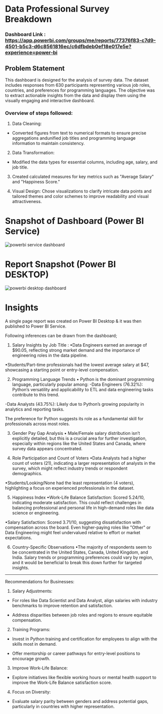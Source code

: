 

# Data Professional Survey Breakdown

### Dashboard Link : https://app.powerbi.com/groups/me/reports/77376f83-c7d9-4501-b5c3-d6c8561816ec/c6dfbdeb0ef18e017e5e?experience=power-bi

## Problem Statement

This dashboard is designed for the analysis of survey data. The dataset includes responses from 630 participants representing various job roles, countries, and preferences for programming languages. The objective was to extract actionable insights from the data and display them using the visually engaging and interactive dashboard.


### Overview of steps followed:  

1. Data Cleaning:
- Converted figures from text to numerical formats to ensure precise aggregations andunified job titles and programming language information to maintain consistency.

2. Data Transformation: 
- Modified the data types for essential columns, including age, salary, and job title.

3. Created calculated measures for key metrics such as "Average Salary" and "Happiness Score."

4. Visual Design: Chose visualizations to clarify intricate data points and tailored themes and color schemes to improve readability and visual attractiveness.



# Snapshot of Dashboard (Power BI Service)

![powerbi service dashboard](https://github.com/user-attachments/assets/055b267b-033c-4e27-adb4-5a7992dd0068)


 
 # Report Snapshot (Power BI DESKTOP)

 
![powerbi desktop dashboard](https://github.com/user-attachments/assets/c873770c-5b25-4d9d-bd2e-2cc9acb7bffb)


# Insights

A single page report was created on Power BI Desktop & it was then published to Power BI Service.

Following inferences can be drawn from the dashboard;

1. Salary Insights by Job Title :
•Data Engineers earned an average of $90.05, reflecting strong market demand and the importance of engineering roles in the data pipeline.

•Students/Part-time professionals had the lowest average salary at $47, showcasing a starting point or entry-level compensation.

2. Programming Language Trends
• Python is the dominant programming language, particularly popular among:
-Data Engineers (76.32%): Python’s versatility and applicability to ETL and data engineering tasks contribute to this trend.

-Data Analysts (43.75%): Likely due to Python’s growing popularity in analytics and reporting tasks.

The preference for Python suggests its role as a fundamental skill for professionals across most roles.

3. Gender Pay Gap Analysis
•	Male/Female salary distribution isn’t explicitly detailed, but this is a crucial area for further investigation, especially within regions like the United States and Canada, where survey data appears concentrated.

4. Role Participation and Count of Voters
•Data Analysts had a higher count of voters (21), indicating a larger representation of analysts in the survey, which might reflect industry trends or respondent demographics.

•Students/Looking/None had the least representation (4 voters), highlighting a focus on experienced professionals in the dataset.

5. Happiness Index
•Work-Life Balance Satisfaction: Scored 5.24/10, indicating moderate satisfaction. This could reflect challenges in balancing professional and personal life in high-demand roles like data science or engineering.

•Salary Satisfaction: Scored 3.71/10, suggesting dissatisfaction with compensation across the board. Even higher-paying roles like "Other" or Data Engineering might feel undervalued relative to effort or market expectations.

6. Country-Specific Observations
•The majority of respondents seem to be concentrated in the United States, Canada, United Kingdom, and India. Salary trends or programming preferences could vary by region, and it would be beneficial to break this down further for targeted insights.
________________________________________
Recommendations for Businesses:

1. Salary Adjustments:
- For roles like Data Scientist and Data Analyst, align salaries with industry benchmarks to improve retention and satisfaction.

- Address disparities between job roles and regions to ensure equitable compensation.

2. Training Programs:
- Invest in Python training and certification for employees to align with the skills most in demand.

- Offer mentorship or career pathways for entry-level positions  to encourage growth.

3. Improve Work-Life Balance:
- Explore initiatives like flexible working hours or mental health support to improve the Work-Life Balance satisfaction score.

4. Focus on Diversity:
- Evaluate salary parity between genders and address potential gaps, particularly in countries with higher representation.

